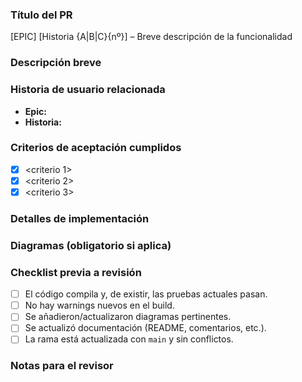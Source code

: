### Título del PR
[EPIC] [Historia {A|B|C}{nº}] – Breve descripción de la funcionalidad

### Descripción breve
<!-- Explica brevemente lo que hace este PR y por qué -->

### Historia de usuario relacionada
- **Epic:** <nombre o identificador>
- **Historia:** <ID y puntaje>

### Criterios de aceptación cumplidos
- [x] <criterio 1>
- [x] <criterio 2>
- [x] <criterio 3>

### Detalles de implementación
<!-- Describe enfoques, patrones, trade‑offs y consideraciones técnicas relevantes -->

### Diagramas (obligatorio si aplica)
<!-- Inserta diagramas UML, de flujo o de arquitectura. Puedes usar PlantUML, mermaid o imágenes. -->
<!-- Ejemplo: ![Diagrama de clases](docs/diagrams/clases.png) -->

### Checklist previa a revisión
- [ ] El código compila y, de existir, las pruebas actuales pasan.
- [ ] No hay warnings nuevos en el build.
- [ ] Se añadieron/actualizaron diagramas pertinentes.
- [ ] Se actualizó documentación (README, comentarios, etc.).
- [ ] La rama está actualizada con `main` y sin conflictos.

### Notas para el revisor
<!-- Observaciones adicionales, preocupaciones, o puntos de debate -->